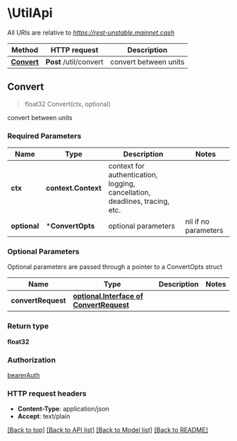 # \UtilApi

All URIs are relative to *https://rest-unstable.mainnet.cash*

Method | HTTP request | Description
------------- | ------------- | -------------
[**Convert**](UtilApi.md#Convert) | **Post** /util/convert | convert between units



## Convert

> float32 Convert(ctx, optional)

convert between units

### Required Parameters


Name | Type | Description  | Notes
------------- | ------------- | ------------- | -------------
**ctx** | **context.Context** | context for authentication, logging, cancellation, deadlines, tracing, etc.
 **optional** | ***ConvertOpts** | optional parameters | nil if no parameters

### Optional Parameters

Optional parameters are passed through a pointer to a ConvertOpts struct


Name | Type | Description  | Notes
------------- | ------------- | ------------- | -------------
 **convertRequest** | [**optional.Interface of ConvertRequest**](ConvertRequest.md)|  | 

### Return type

**float32**

### Authorization

[bearerAuth](../README.md#bearerAuth)

### HTTP request headers

- **Content-Type**: application/json
- **Accept**: text/plain

[[Back to top]](#) [[Back to API list]](../README.md#documentation-for-api-endpoints)
[[Back to Model list]](../README.md#documentation-for-models)
[[Back to README]](../README.md)

